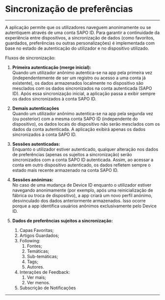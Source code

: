 # Sincronização de preferências

---

A aplicação permite que os utilizadores naveguem anonimamente ou se autentiquem através de uma conta SAPO ID. Para garantir a continuidade da experiência entre dispositivos, a sincronização de dados (como favoritos, guardados, preferências ou outras personalizações) é implementada com base no estado de autenticação do utilizador e no dispositivo utilizado. 

Fluxos de sincronização:

1. **Primeira autenticação (merge inicial):**  
   Quando um utilizador anônimo autentica-se na app pela primeira vez (independentemente de ser um registro ou acesso a uma conta já existente), os dados armazenados localmente no dispositivo são mesclados com os dados sincronizados na conta autenticada (SAPO ID). Após essa sincronização inicial, a aplicação passa a exibir sempre os dados sincronizados à conta SAPO ID.

2. **Demais autenticações**  
   Quando um utilizador anônimo autentica-se na app pela segunda vez (ou posterior) com a mesma conta SAPO ID (independente do dispositivo), os dados locais do dispositivo não serão mesclados com os dados da conta autenticada. A aplicação exibirá apenas os dados sincronizados à conta SAPO ID. 

3. **Sessões autenticadas:**  
   Enquanto o utilizador estiver autenticado, qualquer alteração nos dados de preferências (apenas os sujeitos a sincronização)  serão sincronizados com a conta SAPO ID autenticada. Assim, ao acessar a conta em outro dispositivo autenticado, os dados refletem sempre o estado mais recente armazenado na conta SAPO ID.

4. **Sessões anónimas:**  
   No caso de uma mudança de Device ID enquanto o utilizador estiver navegando anonimamente (por exemplo, após uma reinicialização de fábrica ou troca de dispositivo), a app criará um novo perfil anónimo, desvinculado dos dados anteriormente armazenados. Isso ocorre porque a app identifica usuários anônimos exclusivamente pelo Device ID.

5. **Dados de preferências sujeitos a sincronização:**  
   1. Capas Favoritas;  
   2. Artigos Guardados;  
   3. Following:  
      1. Fontes;  
      2. Temáticas;  
      3. Sub-temáticas;  
      4. Tags;  
      5. Autores.  
   4. Interações de Feedback:  
      1. Ver mais;  
      2. Ver menos.  
   5. Subscrição de Notificações

---

